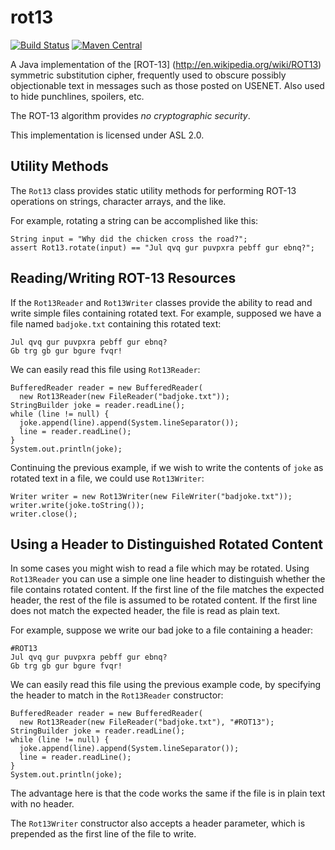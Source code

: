 rot13
=====

[![Build Status](https://travis-ci.org/soulwing/rot13.svg?branch=master)](https://travis-ci.org/soulwing/rot13)
[![Maven Central](https://maven-badges.herokuapp.com/maven-central/org.soulwing/rot13/badge.svg)](http://search.maven.org/#search%7Cga%7C1%7Cg%3Aorg.soulwing%20a%3Arot13*)


A Java implementation of the [ROT-13] (http://en.wikipedia.org/wiki/ROT13)
symmetric substitution cipher, frequently used to obscure possibly objectionable 
text in messages such as those posted on USENET. Also used to hide punchlines, 
spoilers, etc.

The ROT-13 algorithm provides *no cryptographic security*.

This implementation is licensed under ASL 2.0.

Utility Methods
---------------

The `Rot13` class provides static utility methods for performing ROT-13 
operations on strings, character arrays, and the like.

For example, rotating a string can be accomplished like this:

```
String input = "Why did the chicken cross the road?";
assert Rot13.rotate(input) == "Jul qvq gur puvpxra pebff gur ebnq?";
```

Reading/Writing ROT-13 Resources
--------------------------------

If the `Rot13Reader` and `Rot13Writer` classes provide the ability to read
and write simple files containing rotated text.  For example, supposed we have 
a file named `badjoke.txt` containing this rotated text:

```
Jul qvq gur puvpxra pebff gur ebnq?
Gb trg gb gur bgure fvqr!
```

We can easily read this file using `Rot13Reader`:

```
BufferedReader reader = new BufferedReader(
  new Rot13Reader(new FileReader("badjoke.txt"));
StringBuilder joke = reader.readLine();
while (line != null) {
  joke.append(line).append(System.lineSeparator());
  line = reader.readLine();
}
System.out.println(joke);
```
 
Continuing the previous example, if we wish to write the contents of `joke` as
rotated text in a file, we could use `Rot13Writer`:

```
Writer writer = new Rot13Writer(new FileWriter("badjoke.txt"));
writer.write(joke.toString());
writer.close();
```

Using a Header to Distinguished Rotated Content
-----------------------------------------------

In some cases you might wish to read a file which may be rotated.  Using 
`Rot13Reader` you can use a simple one line header to distinguish whether the
file contains rotated content.  If the first line of the file matches the
expected header, the rest of the file is assumed to be rotated content.  If 
the first line does not match the expected header, the file is read as plain
text.

For example, suppose we write our bad joke to a file containing a header:

```
#ROT13
Jul qvq gur puvpxra pebff gur ebnq?
Gb trg gb gur bgure fvqr!
```

We can easily read this file using the previous example code, by specifying the
header to match in the `Rot13Reader` constructor:

```
BufferedReader reader = new BufferedReader(
  new Rot13Reader(new FileReader("badjoke.txt"), "#ROT13");
StringBuilder joke = reader.readLine();
while (line != null) {
  joke.append(line).append(System.lineSeparator());
  line = reader.readLine();
}
System.out.println(joke);
```

The advantage here is that the code works the same if the file is in plain text
with no header.

The `Rot13Writer` constructor also accepts a header parameter, which is 
prepended as the first line of the file to write.
 
